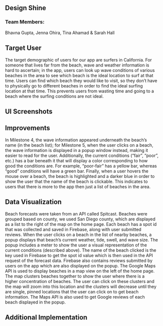 ## Design Shine

### Team Members:

Bhavna Gupta, Jenna Ohira, Tina Ahamad & Sarah Hall

## Target User
The target demographic of users for our app are surfers in California.  For someone that lives far from the beach, wave and weather information is hard to ascertain; in the app, users can look up wave conditions of various beaches in the area to see which beach is the ideal location to surf at that time. Users can find which beach they would like to visit, so they don’t have to physically go to different beaches in order to find the ideal surfing location at that time. This prevents users from wasting time and going to a beach where the surfing conditions are not ideal.

## UI Screenshots

## Improvements
In Milestone 4, the wave information appeared underneath the beach’s name (in the beach list); for Milestone 5, when the user clicks on a beach, the wave information is displayed in a popup window instead, making it easier to read for the user. Additionally, the current conditions (“fair”, “poor”, etc.) has a bar beneath it that will display a color corresponding to how good the conditions are. For example, “poor-fair” has a yellow bar, whereas “good” conditions will have a green bar. Finally, when a user hovers the mouse over a beach, the beach is highlighted and a darker blue in order to show the user that the name of the beach is clickable. This indicates to users that there is more to the app then just a list of beaches in the area. 

## Data Visualization
Beach forecasts were taken from an API called Spitcast. Beaches were grouped based on county, we used San Diego county, which are displayed as a list to the right of the map on the home page. Each beach has a spot id that was collected and saved in Firebase, along with user submitted reviews. When the user clicks on a beach in the list of nearby beaches, a popup displays that beach’s current weather, tide, swell, and wave size. The popup includes a meter to show the user a visual representation of the current conditions (described above). The name of the beach clicked is the key used in Firebase to get the spot id value which is then used in the API  request of the forecast data. Firebase also contains reviews submitted by users on the app which are also displayed on the popup. The Google Maps API is used to display beaches  in a map view on the left of the home page. The map clusters beaches together to show the user where there is a higher concentration of beaches. The user can click on these clusters and the map will zoom into this location and the clusters will decrease until they are single, pinned locations that the user can click on to get beach information. The Maps API is also used to get Google reviews of each beach displayed in the popup.

## Additional Implementation
